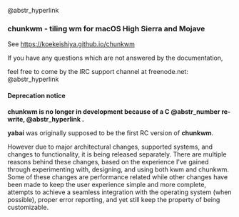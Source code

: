 @abstr_hyperlink 

### chunkwm - tiling wm for macOS High Sierra and Mojave

See https://koekeishiya.github.io/chunkwm

If you have any questions which are not answered by the documentation,

feel free to come by the IRC support channel at freenode.net: @abstr_hyperlink 

#### Deprecation notice

**chunkwm is no longer in development because of a C @abstr_number re-write, @abstr_hyperlink .**

**yabai** was originally supposed to be the first RC version of **chunkwm**.

However due to major architectural changes, supported systems, and changes to functionality, it is being released separately. There are multiple reasons behind these changes, based on the experience I've gained through experimenting with, designing, and using both kwm and chunkwm. Some of these changes are performance related while other changes have been made to keep the user experience simple and more complete, attempts to achieve a seamless integration with the operating system (when possible), proper error reporting, and yet still keep the property of being customizable.
